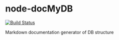 node-docMyDB
============

[![Build Status](https://travis-ci.org/index0h/node-docMyDB.png?branch=master)](https://travis-ci.org/index0h/node-docMyDB)

Markdown documentation generator of DB structure
